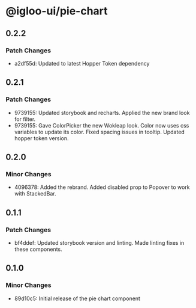 # @igloo-ui/pie-chart

## 0.2.2

### Patch Changes

- a2df55d: Updated to latest Hopper Token dependency

## 0.2.1

### Patch Changes

- 9739155: Updated storybook and recharts. Applied the new brand look for filter.
- 9739155: Gave ColorPicker the new Wokleap look. Color now uses css variables to update its color. Fixed spacing issues in tooltip. Updated hopper token version.

## 0.2.0

### Minor Changes

- 4096378: Added the rebrand. Added disabled prop to Popover to work with StackedBar.

## 0.1.1

### Patch Changes

- bf4ddef: Updated storybook version and linting. Made linting fixes in these components.

## 0.1.0

### Minor Changes

- 89d10c5: Initial release of the pie chart component
